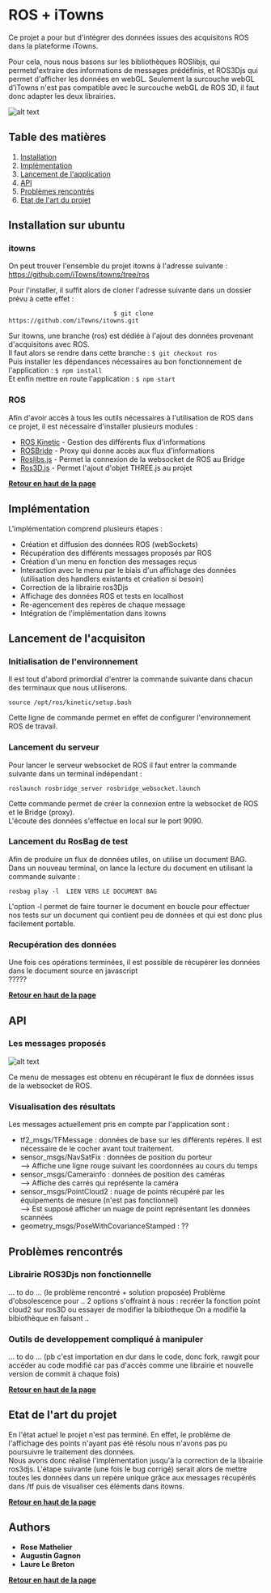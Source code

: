 # ROS + iTowns

Ce projet a pour but d'intégrer des données issues des acquisitons ROS dans la plateforme iTowns. 



        
Pour cela, nous nous basons sur les bibliothèques ROSlibjs, qui permetd'extraire des informations de messages prédéfinis, et ROS3Djs qui permet d'afficher les données en webGL. 
Seulement la surcouche webGL d'iTowns n'est pas compatible avec le surcouche webGL de ROS 3D, il faut donc adapter les deux librairies.


![alt text](readme_image.png)

## Table des matières

1. [Installation](#installation-sur-ubuntu)
2. [Implémentation](#impl%C3%A9mentation)
3. [Lancement de l'application](#lancement-de-lacquisiton)
4. [API](#api)
5. [Problèmes rencontrés](#probl%C3%A8mes-rencontr%C3%A9s)
6. [Etat de l'art du projet](#etat-de-lart-du-projet) 

## Installation sur ubuntu

### itowns
On peut trouver l'ensemble du projet itowns à l'adresse suivante : https://github.com/iTowns/itowns/tree/ros         


Pour l'installer, il suffit alors de cloner l'adresse suivante dans un dossier prévu à cette effet : 

                                 $ git clone https://github.com/iTowns/itowns.git

Sur itowns, une branche (ros) est dédiée à l'ajout des données provenant d'acquisitons avec ROS.    
Il faut alors se rendre dans cette branche : `$ git checkout ros`   
Puis installer les dépendances nécessaires au bon fonctionnement de l'application : `$ npm install`   
Et enfin mettre en route l'application : `$ npm start`

### ROS
Afin d'avoir accès à tous les outils nécessaires à l'utilisation de ROS dans ce projet, il est nécessaire d'installer plusieurs modules :   
* [ROS Kinetic](wiki.ros.org/kinetic/Installation/Ubuntu) - Gestion des différents flux d'informations
* [ROSBride](wiki.ros.org/rosbridge_suite/Tutorials/RunningRosbridge) - Proxy qui donne accès aux flux d'informations
* [Roslibs.js](wiki.ros.org/roslibjs) - Permet la connexion de la websocket de ROS au Bridge
* [Ros3D.js](wiki.ros.org/ros3djs) - Permet l'ajout d'objet THREE.js au projet

**[Retour en haut de la page](#table-des-matières)** 

## Implémentation

L'implémentation comprend plusieurs étapes : 
- Création et diffusion des données ROS (webSockets)
- Récupération des différents messages proposés par ROS 
- Création d'un menu en fonction des messages reçus
- Interaction avec le menu par le biais d'un affichage des données (utilisation des handlers existants et création si besoin)
- Correction de la librairie ros3Djs
- Affichage des données ROS et tests en localhost
- Re-agencement des repères de chaque message
- Intégration de l'implémentation dans itowns

## Lancement de l'acquisiton

### Initialisation de l'environnement

Il est tout d'abord primordial d'entrer la commande suivante dans chacun des terminaux que nous utiliserons.
```
source /opt/ros/kinetic/setup.bash
```
Cette ligne de commande permet en effet de configurer l'environnement ROS de travail. 

### Lancement du serveur

Pour lancer le serveur websocket de ROS il faut entrer la commande suivante dans un terminal indépendant : 
```
roslaunch rosbridge_server rosbridge_websocket.launch
```
Cette commande permet de créer la connexion entre la websocket de ROS et le Bridge (proxy).        
L'écoute des données s'effectue en local sur le port 9090. 

### Lancement du RosBag de test

Afin de produire un flux de données utiles, on utilise un document BAG.    
Dans un nouveau terminal, on lance la lecture du document en utilisant la commande suivante : 
```
rosbag play -l  LIEN VERS LE DOCUMENT BAG
```
L'option -l permet de faire tourner le document en boucle pour effectuer nos tests sur un document qui contient peu de données et qui est donc plus facilement portable. 

### Recupération des données 
Une fois ces opérations terminées, il est possible de récupérer les données dans le document source en javascript       
?????

**[Retour en haut de la page](#table-des-matières)** 

## API

### Les messages proposés

![alt text](affichageMenu.png)

Ce menu de messages est obtenu en récupérant le flux de données issus de la websocket de ROS. 

### Visualisation des résultats

Les messages actuellement pris en compte par l'application sont : 
- tf2_msgs/TFMessage : données de base sur les différents repères. Il est nécessaire de le cocher avant tout traitement.
- sensor_msgs/NavSatFix : données de position du porteur     
    --> Affiche une ligne rouge suivant les coordonnées au cours du temps
- sensor_msgs/Camerainfo : données de position des caméras     
    --> Affiche des carrés qui représente la caméra 
- sensor_msgs/PointCloud2 : nuage de points récupéré par les équipements de mesure (n'est pas fonctionnel)   
    --> Est supposé afficher un nuage de point représentant les données scannées
- geometry_msgs/PoseWithCovarianceStamped : ?? 

## Problèmes rencontrés

### Librairie ROS3Djs non fonctionnelle

... to do ... (le problème rencontré + solution proposée)
Problème d'obsolescence pour .. 
2 options s'offraint à nous : recréer la fonction point cloud2 sur ros3D ou essayer de modifier la bibiotheque
On a modifié la bibiothèque en faisant .. 


### Outils de developpement compliqué à manipuler

... to do ... (pb c'est importation en dur dans le code, donc fork, rawgit pour accéder au code modifié car pas d'accès comme une librairie et nouvelle version de commit à chaque fois)

**[Retour en haut de la page](#table-des-matières)** 

## Etat de l'art du projet

En l'état actuel le projet n'est pas terminé. En effet, le problème de l'affichage des points n'ayant pas été résolu nous n'avons pas pu poursuivre le traitement des données.     
Nous avons donc réalisé l'implémentation jusqu'à la correction de la librairie ros3djs. L'étape suivante (une fois le bug corrigé) serait alors de mettre toutes les données dans un repère unique grâce aux messages récupérés dans /tf puis de visualiser ces éléments dans itowns.  

**[Retour en haut de la page](#table-des-matières)** 

## Authors

* **Rose Mathelier**
* **Augustin Gagnon**
* **Laure Le Breton**

**[Retour en haut de la page](#table-des-matières)** 
